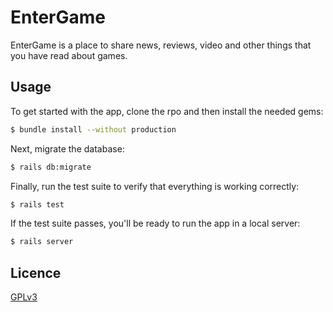 # EnterGame
EnterGame is a place to share news, reviews, video and other things that you have read about games.

## Usage
To get started with the app, clone the rpo and then install the needed gems:
```bash
$ bundle install --without production
```
Next, migrate the database:
```bash
$ rails db:migrate
```
Finally, run the test suite to verify that everything is working correctly:
```bash
$ rails test
```
If the test suite passes, you'll be ready to run the app in a local server:
```bash
$ rails server
```

## Licence
[GPLv3](https://www.gnu.org/licenses/gpl.txt)
